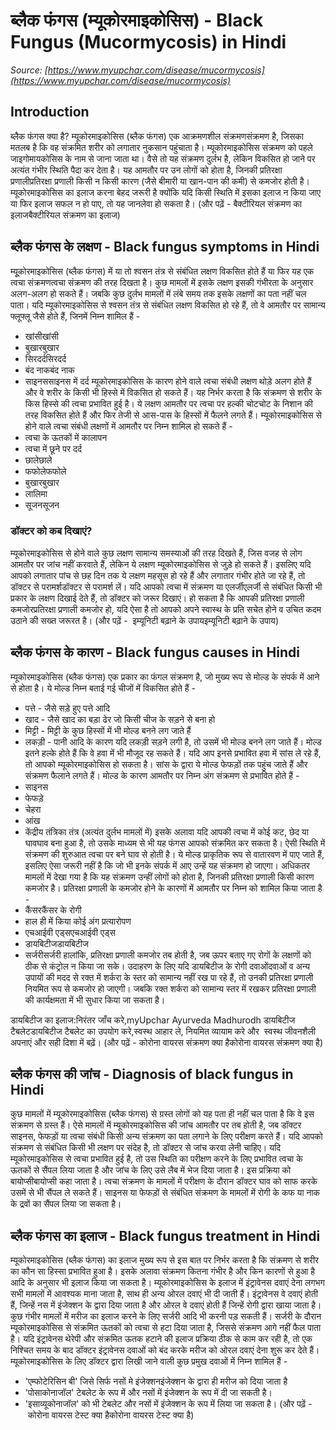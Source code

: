 # ब्लैक फंगस (म्यूकोरमाइकोसिस) - Black Fungus (Mucormycosis) in Hindi
_Source: [https://www.myupchar.com/disease/mucormycosis](https://www.myupchar.com/disease/mucormycosis)_

## Introduction
ब्लैक फंगस क्या है?
म्यूकोरमाइकोसिस (ब्लैक फंगस) एक आक्रमणशील संक्रमणसंक्रमण है, जिसका मतलब है कि वह संक्रमित शरीर को लगातार नुकसान पहुंचाता है। म्यूकोरमाइकोसिस संक्रमण को पहले जाइगोमायकोसिस के नाम से जाना जाता था। वैसे तो यह संक्रमण दुर्लभ है, लेकिन विकसित हो जाने पर अत्यंत गंभीर स्थिति पैदा कर देता है।
यह आमतौर पर उन लोगों को होता है, जिनकी प्रतिरक्षा प्रणालीप्रतिरक्षा प्रणाली किसी न किसी कारण (जैसे बीमारी या खान-पान की कमी) से कमजोर होती है। म्यूकोरमाइकोसिस का इलाज करना बेहद जरूरी है क्योंकि यदि किसी स्थिति में इसका इलाज न किया जाए या फिर इलाज सफल न हो पाए, तो यह जानलेवा हो सकता है।
(और पढ़ें - बैक्टीरियल संक्रमण का इलाजबैक्टीरियल संक्रमण का इलाज)

## ब्लैक फंगस के लक्षण - Black fungus symptoms in Hindi
म्यूूकोरमाइकोसिस (ब्लैक फंगस) में या तो श्वसन तंत्र से संबंधित लक्षण विकसित होते हैं या फिर यह एक त्वचा संक्रमणत्वचा संक्रमण की तरह दिखता है। कुछ मामलों में इसके लक्षण इसकी गंभीरता के अनुसार अलग-अलग हो सकते हैं। जबकि कुछ दुर्लभ मामलों में लंबे समय तक इसके लक्षणों का पता नहीं चल पाता। यदि म्यूकोरमाइकोसिस से श्वसन तंत्र से संबंधित लक्षण विकसित हो रहे हैं, तो वे आमतौर पर सामान्य फ्लूफ्लू जैसे होते हैं, जिनमें निम्न शामिल हैं -
- खांसीखांसी
- बुखारबुखार
- सिरदर्दसिरदर्द
- बंद नाकबंद नाक
- साइनससाइनस में दर्द
म्यूकोरमाइकोसिस के कारण होने वाले त्वचा संबंधी लक्षण थोड़े अलग होते हैं और वे शरीर के किसी भी हिस्से में विकसित हो सकते हैं। यह निर्भर करता है कि संक्रमण से शरीर के किस हिस्से की त्वचा प्रभावित हुई है। ये लक्षण आमतौर पर त्वचा पर हल्की चोटचोट के निशान की तरह विकसित होते हैं और फिर तेजी से आस-पास के हिस्सों में फैलने लगते हैं। म्यूकोरमाइकोसिस से होने वाले त्वचा संबंधी लक्षणों में आमतौर पर निम्न शामिल हो सकते हैं -
- त्वचा के ऊतकों में कालापन
- त्वचा में छूने पर दर्द
- छालेछाले
- फफोलेफफोले
- बुखारबुखार
- लालिमा
- सूजनसूजन
### डॉक्टर को कब दिखाएं?
म्यूकोरमाइकोसिस से होने वाले कुछ लक्षण सामान्य समस्याओं की तरह दिखते हैं, जिस वजह से लोग आमतौर पर जांच नहीं करवाते हैं, लेकिन ये लक्षण म्यूकोरमाइकोसिस से जुड़े हो सकते हैं। इसलिए यदि आपको लगातार पांच से छह दिन तक ये लक्षण महसूस हो रहे हैं और लगातार गंभीर होते जा रहे हैं, तो डॉक्टर से परामर्शडॉक्टर से परामर्श लें।
यदि आपको त्वचा में संक्रमण या एलर्जीएलर्जी से संबंधित किसी भी प्रकार के लक्षण दिखाई देते हैं, तो डॉक्टर को जरूर दिखाएं। हो सकता है कि आपकी प्रतिरक्षा प्रणाली कमजोरप्रतिरक्षा प्रणाली कमजोर हो, यदि ऐसा है तो आपको अपने स्वास्थ के प्रति सचेत होने व उचित कदम उठाने की सख्त जरूरत है।
(और पढ़ें -  इम्यूनिटी बढ़ाने के उपायइम्यूनिटी बढ़ाने के उपाय)

## ब्लैक फंगस के कारण - Black fungus causes in Hindi
म्यूकोरमाइकोसिस (ब्लैक फंगस) एक प्रकार का फंगल संक्रमण है, जो मुख्य रूप से मोल्ड के संपर्क में आने से होता है। ये मोल्ड निम्न बताई गई चीजों में विकसित होते हैं -
- पत्ते - जैसे सड़े हुए पत्ते आदि
- खाद - जैसे खाद का बड़ा ढेर जो किसी चीज के सड़ने से बना हो
- मिट्टी - मिट्टी के कुछ हिस्सों में भी मोल्ड बनने लग जाते हैं
- लकड़ी - पानी आदि के कारण यदि लकड़ी सड़ने लगी है, तो उसमें भी मोल्ड बनने लग जाते हैं।
मोल्ड इतने हल्के होते हैं कि वे हवा में भी मौजूद रह सकते हैं। यदि आप इनसे प्रभावित हवा में सांस ले रहे हैं, तो आपको म्यूकोरमाइकोसिस हो सकता है। सांस के द्वारा ये मोल्ड फेफड़ों तक पहुंच जाते हैं और संक्रमण फैलाने लगते हैं। मोल्ड के कारण आमतौर पर निम्न अंग संक्रमण से प्रभावित होते हैं -
- साइनस
- फेफड़े
- चेहरा
- आंख
- केंद्रीय तंत्रिका तंत्र (अत्यंत दुर्लभ मामलों में)
इसके अलावा यदि आपकी त्वचा में कोई कट, छेद या घावघाव बना हुआ है, तो उसके माध्यम से भी यह फंगस आपको संक्रमित कर सकता है। ऐसी स्थिति में संक्रमण की शुरुआत त्वचा पर बने घाव से होती है।
ये मोल्ड प्राकृतिक रूप से वातारवण में पाए जाते हैं, इसलिए ऐसा जरूरी नहीं है कि जो भी इनके संपर्क में आए उन्हें यह संक्रमण हो जाएगा। अधिकतर मामलों में देखा गया है कि यह संक्रमण उन्हीं लोगों को होता है, जिनकी प्रतिरक्षा प्रणाली किसी कारण कमजोर है। प्रतिरक्षा प्रणाली के कमजोर होने के कारणों में आमतौर पर निम्न को शामिल किया जाता है -
- कैंसरकैंसर के रोगी
- हाल ही में किया कोई अंग प्रत्यारोपण
- एचआईवी एड्सएचआईवी एड्स
- डायबिटीजडायबिटीज
- सर्जरीसर्जरी
हालांकि, प्रतिरक्षा प्रणाली कमजोर तब होती है, जब ऊपर बताए गए रोगों के लक्षणों को ठीक से कंट्रोल न किया जा सके। उदाहरण के लिए यदि डायबिटीज के रोगी दवाओंदवाओं व अन्य उपायों की मदद से रक्त में शर्करा के स्तर को सामान्य नहीं रख पा रहे हैं, तो उनकी प्रतिरक्षा प्रणाली नियमित रूप से कमजोर हो जाएगी। जबकि रक्त शर्करा को सामान्य स्तर में रखकर प्रतिरक्षा प्रणाली की कार्यक्षमता में भी सुधार किया जा सकता है।

डायबिटीज का इलाज:निरंतर जाँच करे,myUpchar Ayurveda Madhurodh डायबिटीज टैबलेटडायबिटीज टैबलेट का उपयोग करे,स्वस्थ आहार ले, नियमित व्यायाम करे और  स्वस्थ जीवनशैली अपनाएं और सही दिशा में बढ़ें।
(और पढ़ें - कोरोना वायरस संक्रमण क्या हैकोरोना वायरस संक्रमण क्या है)

## ब्लैक फंगस की जांच - Diagnosis of black fungus in Hindi
कुछ मामलों में म्यूकोरमाइकोसिस (ब्लैक फंगस) से ग्रस्त लोगों को यह पता ही नहीं चल पाता है कि वे इस संक्रमण से ग्रस्त हैं। ऐसे मामलों में म्यूकोरमाइकोसिस की जांच आमतौर पर तब होती है, जब डॉक्टर साइनस, फेफड़ों या त्वचा संबंधी किसी अन्य संक्रमण का पता लगाने के लिए परीक्षण करते हैं। यदि आपको संक्रमण से संबंधित किसी भी लक्षण पर संदेह है, तो डॉक्टर से जांच करवा लेनी चाहिए।
यदि म्यूकोरमाइकोसिस से त्वचा प्रभावित हुई है, तो उस स्थिति का परीक्षण करने के लिए प्रभावित त्वचा के ऊतकों से सैंपल लिया जाता है और जांच के लिए उसे लैब में भेज दिया जाता है। इस प्रक्रिया को बायोप्सीबायोप्सी कहा जाता है। त्वचा संक्रमण के मामलों में परीक्षण के दौरान डॉक्टर घाव को साफ करके उसमें से भी सैंपल ले सकते हैं। साइनस या फेफड़ों से संबंधित संक्रमण के मामलों में रोगी के कफ या नाक के द्रवों का सैंपल लिया जा सकता है।

## ब्लैक फंगस का इलाज - Black fungus treatment in Hindi
म्यूकोरमाइकोसिस (ब्लैक फंगस) का इलाज मुख्य रूप से इस बात पर निर्भर करता है कि संक्रमण से शरीर का कौन सा हिस्सा प्रभावित हुआ है। इसके अलावा संक्रमण कितना गंभीर है और किन कारणों से हुआ है आदि के अनुसार भी इलाज किया जा सकता है। म्यूकोरमाइकोसिस के इलाज में इंट्रावेनस दवाएं देना लगभग सभी मामलों में आवश्यक माना जाता है, साथ ही अन्य ओरल दवाएं भी दी जाती हैं। इंट्रावेनस वे दवाएं होती हैं, जिन्हें नस में इंजेक्शन के द्वारा दिया जाता है और ओरल वे दवाएं होती हैं जिन्हें रोगी द्वारा खाया जाता है।
कुछ गंभीर मामलों में मरीज का इलाज करने के लिए सर्जरी आदि भी करनी पड़ सकती हैं। सर्जरी के दौरान म्यूकोरमाइकोसिस से संक्रमित ऊतकों को त्वचा से हटा दिया जाता है, जिससे संक्रमण आगे नहीं फैल पाता है।
यदि इंट्रावेनस थेरेपी और संक्रमित ऊतक हटाने की इलाज प्रक्रिया ठीक से काम कर रही है, तो एक निश्चित समय के बाद डॉक्टर इंट्रावेनस दवाओं को बंद करके मरीज को ओरल दवाएं देना शुरू कर देते हैं। म्यूकोरमाइकोसिस के लिए डॉक्टर द्वारा लिखी जाने वाली कुछ प्रमुख दवाओं में निम्न शामिल हैं -
- 'एम्फोटेरिसिन बी' जिसे सिर्फ नसों मे इंजेक्शनइंजेक्शन के द्वारा ही मरीज को दिया जाता है
- 'पोसाकोनाजॉल' टेबलेट के रूप में और नसों में इंजेक्शन के रूप में दी जा सकती है।
- 'इसाव्यूकोनाजॉल' को भी टेबलेट और नसों में इंजेक्शन के रूप में लिया जा सकता है।
(और पढ़ें -  कोरोना वायरस टेस्ट क्या हैकोरोना वायरस टेस्ट क्या है)

